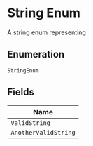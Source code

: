 
# String Enum

A string enum representing

## Enumeration

`StringEnum`

## Fields

| Name |
|  --- |
| `ValidString` |
| `AnotherValidString` |

